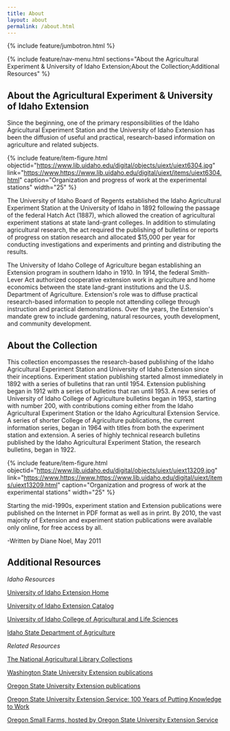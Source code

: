 ```yaml
---
title: About
layout: about
permalink: /about.html
---
```

{% include feature/jumbotron.html %} 

{% include feature/nav-menu.html sections="About the Agricultural Experiment & University of Idaho Extension;About the Collection;Additional Resources" %} 

## About the Agricultural Experiment & University of Idaho Extension

Since the beginning, one of the primary responsibilities of the Idaho Agricultural Experiment Station and the University of Idaho Extension has been the diffusion of useful and practical, research-based information on agriculture and related subjects.

{% include feature/item-figure.html objectid="https://www.lib.uidaho.edu/digital/objects/uiext/uiext6304.jpg" link="https://www.https://www.lib.uidaho.edu/digital/uiext/items/uiext6304.html" caption="Organization and progress of work at the experimental stations" width="25" %}

The University of Idaho Board of Regents established the Idaho Agricultural Experiment Station at the University of Idaho in 1892 following the passage of the federal Hatch Act (1887), which allowed the creation of agricultural experiment stations at state land-grant colleges. In addition to stimulating agricultural research, the act required the publishing of bulletins or reports of progress on station research and allocated $15,000 per year for conducting investigations and experiments and printing and distributing the results.

The University of Idaho College of Agriculture began establishing an Extension program in southern Idaho in 1910. In 1914, the federal Smith-Lever Act authorized cooperative extension work in agriculture and home economics between the state land-grant institutions and the U.S. Department of Agriculture. Extension's role was to diffuse practical research-based information to people not attending college through instruction and practical demonstrations. Over the years, the Extension's mandate grew to include gardening, natural resources, youth development, and community development.

## About the Collection

This collection encompasses the research-based publishing of the Idaho Agricultural Experiment Station and University of Idaho Extension since their inceptions. Experiment station publishing started almost immediately in 1892 with a series of bulletins that ran until 1954. Extension publishing began in 1912 with a series of bulletins that ran until 1953. A new series of University of Idaho College of Agriculture bulletins began in 1953, starting with number 200, with contributions coming either from the Idaho Agricultural Experiment Station or the Idaho Agricultural Extension Service. A series of shorter College of Agriculture publications, the current information series, began in 1964 with titles from both the experiment station and extension. A series of highly technical research bulletins published by the Idaho Agricultural Experiment Station, the research bulletins, began in 1922. 

{% include feature/item-figure.html objectid="https://www.lib.uidaho.edu/digital/objects/uiext/uiext13209.jpg" link="https://www.https://www.https://www.lib.uidaho.edu/digital/uiext/items/uiext13209.html" caption="Organization and progress of work at the experimental stations" width="25" %}

Starting the mid-1990s, experiment station and Extension publications were published on the Internet in PDF format as well as in print. By 2010, the vast majority of Extension and experiment station publications were available only online, for free access by all.

-Written by Diane Noel, May 2011

## Additional Resources

*Idaho Resources*

[University of Idaho Extension Home](https://www.uidaho.edu/extension)

[University of Idaho Extension Catalog](https://www.uidaho.edu/extension/publications)

[University of Idaho College of Agricultural and Life Sciences](https://www.uidaho.edu/cals)

[Idaho State Department of Agriculture](https://www.agri.idaho.gov/)

*Related Resources*

[The National Agricultural Library Collections](https://specialcollections.nal.usda.gov/)

[Washington State University Extension publications](https://pubs.extension.wsu.edu/)

[Oregon State University Extension publications](https://extension.oregonstate.edu/catalog/)

[Oregon State University Extension Service: 100 Years of Putting Knowledge to Work](https://archives.library.oregonstate.edu/omeka/exhibits/show/extension)

[Oregon Small Farms, hosted by Oregon State University Extension Service](https://smallfarms.oregonstate.edu/)

<div class="clearfix"></div>

